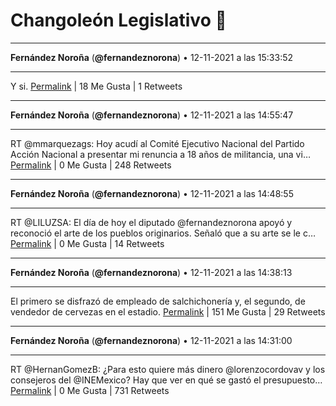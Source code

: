 # Changoleón Legislativo 🙈
*****
**Fernández Noroña** (**@fernandeznorona**) • 12-11-2021 a las 15:33:52
*****
Y si.
[Permalink](https://twitter.com/fernandeznorona/status/1459303461514727426) | 18 Me Gusta | 1 Retweets
*****
**Fernández Noroña** (**@fernandeznorona**) • 12-11-2021 a las 14:55:47
*****
RT @mmarquezags: Hoy acudí al Comité Ejecutivo Nacional del Partido Acción Nacional a presentar mi renuncia a 18 años de militancia, una vi…
[Permalink](https://twitter.com/fernandeznorona/status/1459293877156945926) | 0 Me Gusta | 248 Retweets
*****
**Fernández Noroña** (**@fernandeznorona**) • 12-11-2021 a las 14:48:55
*****
RT @LILUZSA: El día de hoy el diputado @fernandeznorona apoyó y reconoció el  arte de los pueblos originarios.
Señaló que a su arte se le c…
[Permalink](https://twitter.com/fernandeznorona/status/1459292149544013824) | 0 Me Gusta | 14 Retweets
*****
**Fernández Noroña** (**@fernandeznorona**) • 12-11-2021 a las 14:38:13
*****
El primero se disfrazó de empleado de salchichonería y, el segundo, de vendedor de cervezas en el estadio.
[Permalink](https://twitter.com/fernandeznorona/status/1459289456230420484) | 151 Me Gusta | 29 Retweets
*****
**Fernández Noroña** (**@fernandeznorona**) • 12-11-2021 a las 14:31:00
*****
RT @HernanGomezB: ¿Para esto quiere más dinero @lorenzocordovav y los consejeros del @INEMexico? Hay que ver en qué se gastó el presupuesto…
[Permalink](https://twitter.com/fernandeznorona/status/1459287639446724609) | 0 Me Gusta | 731 Retweets